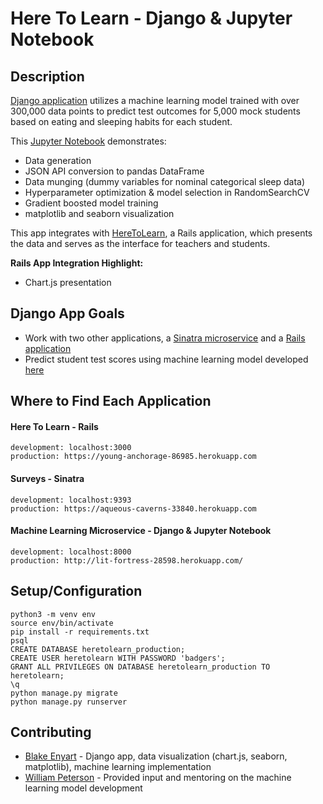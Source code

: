 # Here To Learn - Django & Jupyter Notebook

## Description
 [Django application](http://lit-fortress-28598.herokuapp.com/) utilizes a machine learning model trained with over 300,000 data points to predict test outcomes for 5,000 mock students based on eating and sleeping habits for each student.

 This [Jupyter Notebook](https://github.com/blake-enyart/heretolearn_django/blob/master/jupyter_notebook/ml-generator.ipynb) demonstrates:
* Data generation
* JSON API conversion to pandas DataFrame
* Data munging (dummy variables for nominal categorical sleep data)
* Hyperparameter optimization & model selection in RandomSearchCV
* Gradient boosted model training
* matplotlib and seaborn visualization

 This app integrates with [HereToLearn](https://young-anchorage-86985.herokuapp.com), a Rails application, which presents the data and serves as the interface for teachers and students.

**Rails App Integration Highlight:**
* Chart.js presentation

## Django App Goals
* Work with two other applications, a [Sinatra microservice](https://aqueous-caverns-33840.herokuapp.com) and a [Rails application](https://young-anchorage-86985.herokuapp.com)
* Predict student test scores using machine learning model developed [here](https://github.com/blake-enyart/heretolearn_django/blob/master/jupyter_notebook/ml-generator.ipynb)

## Where to Find Each Application
#### Here To Learn - Rails
 ```
 development: localhost:3000
 production: https://young-anchorage-86985.herokuapp.com
 ```
#### Surveys - Sinatra
 ```
 development: localhost:9393
 production: https://aqueous-caverns-33840.herokuapp.com
 ```
#### Machine Learning Microservice - Django & Jupyter Notebook
 ```
 development: localhost:8000
 production: http://lit-fortress-28598.herokuapp.com/
 ```
 
## Setup/Configuration
```
python3 -m venv env
source env/bin/activate
pip install -r requirements.txt
psql
CREATE DATABASE heretolearn_production;
CREATE USER heretolearn WITH PASSWORD 'badgers';
GRANT ALL PRIVILEGES ON DATABASE heretolearn_production TO heretolearn;
\q
python manage.py migrate
python manage.py runserver
 ```
 
## Contributing
* [Blake Enyart](https://github.com/blake-enyart) - Django app, data visualization (chart.js, seaborn, matplotlib), machine learning implementation
* [William Peterson](https://github.com/wipegup) - Provided input and mentoring on the machine learning model development
